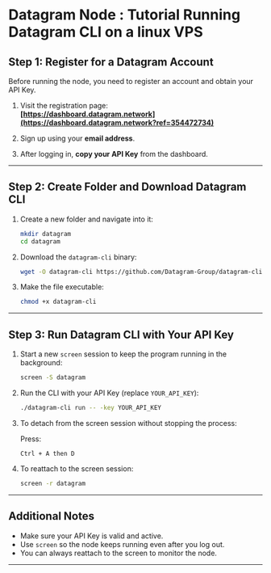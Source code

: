 # Datagram Node : Tutorial Running Datagram CLI on a linux VPS

##  Step 1: Register for a Datagram Account

Before running the node, you need to register an account and obtain your API Key.

1. Visit the registration page:  
    **[https://dashboard.datagram.network](https://dashboard.datagram.network?ref=354472734)**

2. Sign up using your **email address**.

3. After logging in, **copy your API Key** from the dashboard.

---

##  Step 2: Create Folder and Download Datagram CLI

1. Create a new folder and navigate into it:

   ```bash
   mkdir datagram
   cd datagram
   ```

2. Download the `datagram-cli` binary:

   ```bash
   wget -O datagram-cli https://github.com/Datagram-Group/datagram-cli-release/releases/latest/download/datagram-cli-x86_64-linux
   ```

3. Make the file executable:

   ```bash
   chmod +x datagram-cli
   ```

---

##  Step 3: Run Datagram CLI with Your API Key

1. Start a new `screen` session to keep the program running in the background:

   ```bash
   screen -S datagram
   ```

2. Run the CLI with your API Key (replace `YOUR_API_KEY`):

   ```bash
   ./datagram-cli run -- -key YOUR_API_KEY
   ```

3. To detach from the screen session without stopping the process:

   Press:
   ```
   Ctrl + A then D
   ```

4. To reattach to the screen session:

   ```bash
   screen -r datagram
   ```

---

##  Additional Notes

- Make sure your API Key is valid and active.
- Use `screen` so the node keeps running even after you log out.
- You can always reattach to the screen to monitor the node.


---
